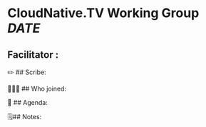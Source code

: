 # CloudNative.TV Working Group *DATE* 

## Facilitator : 

✏️ ## Scribe:

🧑‍🤝‍🧑 ## Who joined:

:dart: ## Agenda:

🗒️## Notes: 
